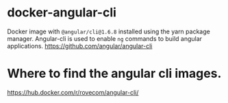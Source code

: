 # docker-angular-cli

Docker image with `@angular/cli@1.6.8` installed using the yarn package manager.
Angular-cli is used to enable `ng` commands to build angular applications. https://github.com/angular/angular-cli

# Where to find the angular cli images.
https://hub.docker.com/r/rovecom/angular-cli/